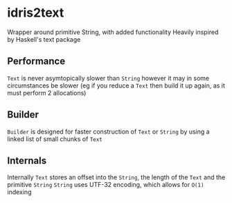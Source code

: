 # idris2text
Wrapper around primitive String, with added functionality
Heavily inspired by Haskell's text package

## Performance
`Text` is never asymtopically slower than `String` however it may in some circumstances be slower
(eg if you reduce a `Text` then build it up again, as it must perform 2 allocations)

## Builder
`Builder` is designed for faster construction of `Text` or `String` by using a linked list of small chunks of `Text`

## Internals
Internally `Text` stores an offset into the `String`, the length of the `Text` and the primitive `String`
`String` uses UTF-32 encoding, which allows for `O(1)` indexing
